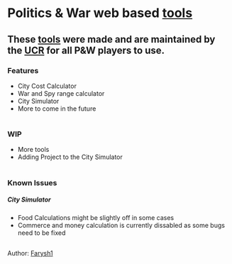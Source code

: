 # Politics & War web based [tools](https://farysh1.github.io/UCR_Tools/)

## These [tools](https://farysh1.github.io/UCR_Tools/) were made and are maintained by the [UCR](https://politicsandwar.com/alliance/id=8651) for all P&W players to use.

### Features
- City Cost Calculator
- War and Spy range calculator
- City Simulator
- More to come in the future

#

### WIP
- More tools
- Adding Project to the City Simulator

#

### Known Issues
##### City Simulator
- Food Calculations might be slightly off in some cases
- Commerce and money calculation is currently dissabled as some bugs need to be fixed

##

Author: [Farysh1](https://github.com/Farysh1)

